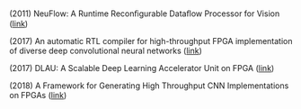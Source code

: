 
(2011) NeuFlow: A Runtime Reconﬁgurable Dataﬂow Processor for Vision ([link](http://yann.lecun.com/exdb/publis/pdf/farabet-ecvw-11.pdf))

(2017) An automatic RTL compiler for high-throughput FPGA implementation of diverse deep convolutional neural networks ([link](https://par.nsf.gov/servlets/purl/10165012))

(2017) DLAU: A Scalable Deep Learning Accelerator Unit on FPGA ([link](http://staff.ustc.edu.cn/~cswang/2017/dlau.pdf))

(2018) A Framework for Generating High Throughput CNN Implementations on FPGAs ([link](https://par.nsf.gov/servlets/purl/10076666))